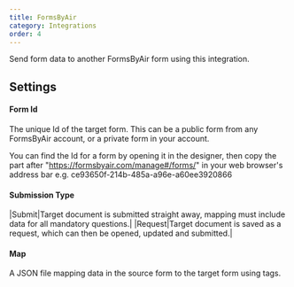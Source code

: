 ```yaml
---
title: FormsByAir
category: Integrations
order: 4
---
```


Send form data to another FormsByAir form using this integration.

## Settings

#### Form Id

The unique Id of the target form. This can be a public form from any FormsByAir account, or a private form in your account.

You can find the Id for a form by opening it in the designer, then copy the part after "https://formsbyair.com/manage#/forms/" in your web browser's address bar e.g. ce93650f-214b-485a-a96e-a60ee3920866

#### Submission Type

|Submit|Target document is submitted straight away, mapping must include data for all mandatory questions.|
|Request|Target document is saved as a request, which can then be opened, updated and submitted.|

#### Map

A JSON file mapping data in the source form to the target form using tags.